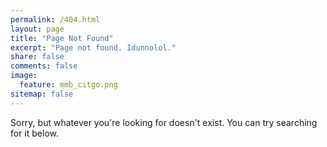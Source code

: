 ```yaml
---
permalink: /404.html
layout: page
title: "Page Not Found"
excerpt: "Page not found. Idunnolol."
share: false
comments: false
image:
  feature: mmb_citgo.png
sitemap: false
---  
```


Sorry, but whatever you're looking for doesn't exist. You can try searching for it below.

<script type="text/javascript">
  var GOOG_FIXURL_LANG = 'en';
  var GOOG_FIXURL_SITE = '{{ site.url }}'
</script>
<script type="text/javascript"
  src="http://linkhelp.clients.google.com/tbproxy/lh/wm/fixurl.js">
</script>